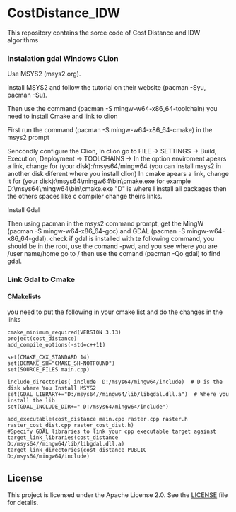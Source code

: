 # CostDistance_IDW
This repository contains the sorce code of Cost Distance and IDW  algorithms



### Instalation gdal Windows CLion

Use MSYS2 (msys2.org). 

Install MSYS2 and follow the tutorial on their website (pacman -Syu, pacman -Su).

Then use the command (pacman -S mingw-w64-x86_64-toolchain) 
you need to install Cmake and link to clion

First run the command (pacman -S mingw-w64-x86_64-cmake) in the msys2 prompt

Sencondly configure the Clion, In clion go to FILE -> SETTINGS -> Build, Execution, Deployment -> TOOLCHAINS ->
In the option enviroment apears a link, change for (your disk):/msys64/mingw64 (you can install msys2 in another disk diferent where you install clion)
In cmake apears a link, change it for (your disk):\msys64\mingw64\bin\cmake.exe for example D:\msys64\mingw64\bin\cmake.exe "D" is where I install all packages
then the others spaces like c compiler change theirs links.
  
Install Gdal

Then using pacman in the msys2 command prompt, get the MingW (pacman -S mingw-w64-x86_64-gcc) and GDAL (pacman -S mingw-w64-x86_64-gdal).
check if gdal is installed with te following command, you should be in the root, use the comand -pwd, and you see where you are /user name/home go to /
then use the comand  (pacman -Qo gdal) to find gdal.

### Link Gdal to Cmake 

#### CMakelists 

you need to put the following in your cmake list and do the changes in the links
```
cmake_minimum_required(VERSION 3.13)
project(cost_distance)
add_compile_options(-std=c++11)

set(CMAKE_CXX_STANDARD 14)
set(DCMAKE_SH="CMAKE_SH-NOTFOUND")
set(SOURCE_FILES main.cpp)

include_directories( include  D:/msys64/mingw64/include)  # D is the disk where You Install MSYS2
set(GDAL_LIBRARY+="D:/msys64//mingw64/lib/libgdal.dll.a")  # Where you install the lib
set(GDAL_INCLUDE_DIR+=" D:/msys64/mingw64/include")

add_executable(cost_distance main.cpp raster.cpp raster.h raster_cost_dist.cpp raster_cost_dist.h)
#Specify GDAL libraries to link your cpp executable target against
target_link_libraries(cost_distance D:/msys64//mingw64/lib/libgdal.dll.a)
target_link_directories(cost_distance PUBLIC D:/msys64/mingw64/include)
```

## License

This project is licensed under the Apache License 2.0. See the [LICENSE](https://github.com/mofuss/CostDistance_IDW/blob/master/LICENSE) file for details.
